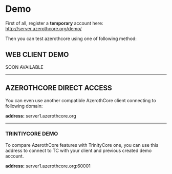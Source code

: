 # Demo

First of all, register a **temporary** account here: http://server.azerothcore.org/demo/

Then you can test azerothcore using one of following method: 


## WEB CLIENT DEMO

SOON AVAILABLE


---


## AZEROTHCORE DIRECT ACCESS

You can even use another compatible AzerothCore client connecting to following domain:

**address:** server1.azerothcore.org


---

### TRINTIYCORE DEMO

To compare AzerothCore features with TrinityCore one, you can use this address to connect to TC with your client and previous created demo account.

**address:** server1.azerothcore.org:60001
